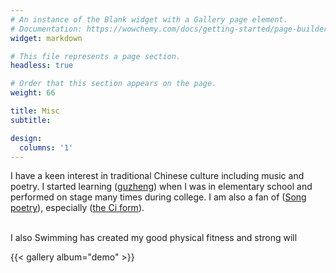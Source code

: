 ```yaml
---
# An instance of the Blank widget with a Gallery page element.
# Documentation: https://wowchemy.com/docs/getting-started/page-builder/
widget: markdown

# This file represents a page section.
headless: true

# Order that this section appears on the page.
weight: 66

title: Misc
subtitle: 

design:
  columns: '1'
---
```


I have a keen interest in traditional Chinese culture including music and poetry. I started learning 
(<a href="https://en.wikipedia.org/wiki/Guzheng">guzheng</a>) when I was in elementary school and performed on stage many times during college. I am also a fan of 
(<a href="https://en.wikipedia.org/wiki/Song_poetry">Song poetry</a>), especially (<a href="https://en.wikipedia.org/wiki/C%C3%AD_(poetry)">the Ci form</a>). 

<br />I also
Swimming has created my good physical fitness and strong will

{{< gallery album="demo" >}}
